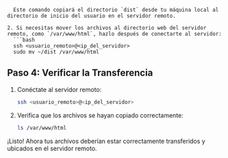  ```
   Este comando copiará el directorio `dist` desde tu máquina local al directorio de inicio del usuario en el servidor remoto.

2. Si necesitas mover los archivos al directorio web del servidor remoto, como `/var/www/html`, hazlo después de conectarte al servidor:
   ```bash
   ssh <usuario_remoto>@<ip_del_servidor>
   sudo mv ~/dist /var/www/html
   ```

## Paso 4: Verificar la Transferencia

1. Conéctate al servidor remoto:
   ```bash
   ssh <usuario_remoto>@<ip_del_servidor>
   ```
2. Verifica que los archivos se hayan copiado correctamente:
   ```bash
   ls /var/www/html
   ```

¡Listo! Ahora tus archivos deberían estar correctamente transferidos y ubicados en el servidor remoto.

